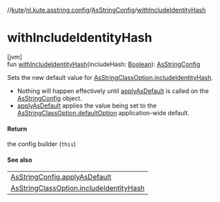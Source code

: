 //[kute](../../../index.md)/[nl.kute.asstring.config](../index.md)/[AsStringConfig](index.md)/[withIncludeIdentityHash](with-include-identity-hash.md)

# withIncludeIdentityHash

[jvm]\
fun [withIncludeIdentityHash](with-include-identity-hash.md)(includeHash: [Boolean](https://kotlinlang.org/api/latest/jvm/stdlib/kotlin/-boolean/index.html)): [AsStringConfig](index.md)

Sets the new default value for [AsStringClassOption.includeIdentityHash](../../nl.kute.asstring.annotation.option/-as-string-class-option/include-identity-hash.md).

- 
   Nothing will happen effectively until [applyAsDefault](apply-as-default.md) is called on the [AsStringConfig](index.md) object.
- 
   [applyAsDefault](apply-as-default.md) applies the value being set to the [AsStringClassOption.defaultOption](../../nl.kute.asstring.annotation.option/-as-string-class-option/-default-option/default-option.md) application-wide default.

#### Return

the config builder (`this`)

#### See also

| |
|---|
| [AsStringConfig.applyAsDefault](apply-as-default.md) |
| [AsStringClassOption.includeIdentityHash](../../nl.kute.asstring.annotation.option/-as-string-class-option/include-identity-hash.md) |
